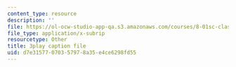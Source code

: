 ```yaml
---
content_type: resource
description: ''
file: https://ol-ocw-studio-app-qa.s3.amazonaws.com/courses/8-01sc-classical-mechanics-fall-2016/d7e31577070357978a35e4ce6298fd55_gEX7MjWwocE.vtt
file_type: application/x-subrip
resourcetype: Other
title: 3play caption file
uid: d7e31577-0703-5797-8a35-e4ce6298fd55
---
```

